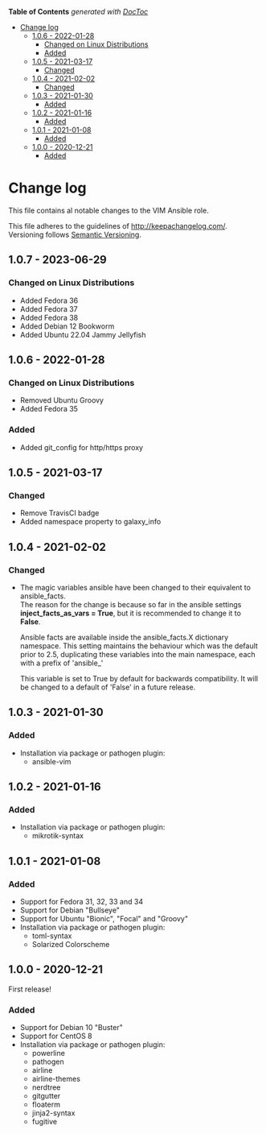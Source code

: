 <!-- START doctoc generated TOC please keep comment here to allow auto update -->
<!-- DON'T EDIT THIS SECTION, INSTEAD RE-RUN doctoc TO UPDATE -->
**Table of Contents**  *generated with [DocToc](https://github.com/thlorenz/doctoc)*

- [Change log](#change-log)
  - [1.0.6 - 2022-01-28](#106---2022-01-28)
    - [Changed on Linux Distributions](#changed-on-linux-distributions)
    - [Added](#added)
  - [1.0.5 - 2021-03-17](#105---2021-03-17)
    - [Changed](#changed)
  - [1.0.4 - 2021-02-02](#104---2021-02-02)
    - [Changed](#changed-1)
  - [1.0.3 - 2021-01-30](#103---2021-01-30)
    - [Added](#added-1)
  - [1.0.2 - 2021-01-16](#102---2021-01-16)
    - [Added](#added-2)
  - [1.0.1 - 2021-01-08](#101---2021-01-08)
    - [Added](#added-3)
  - [1.0.0 - 2020-12-21](#100---2020-12-21)
    - [Added](#added-4)

<!-- END doctoc generated TOC please keep comment here to allow auto update -->

# Change log

This file contains al notable changes to the VIM Ansible role.

This file adheres to the guidelines of <http://keepachangelog.com/>. Versioning follows [Semantic Versioning](http://semver.org/).

## 1.0.7 - 2023-06-29

### Changed on Linux Distributions

- Added Fedora 36
- Added Fedora 37
- Added Fedora 38
- Added Debian 12 Bookworm
- Added Ubuntu 22.04 Jammy Jellyfish

## 1.0.6 - 2022-01-28

### Changed on Linux Distributions

- Removed Ubuntu Groovy
- Added Fedora 35

### Added

- Added git_config for http/https proxy

## 1.0.5 - 2021-03-17

### Changed

- Remove TravisCI badge
- Added namespace property to galaxy_info

## 1.0.4 - 2021-02-02

### Changed

- The magic variables ansible have been changed to their equivalent to ansible_facts.<br>
  The reason for the change is because so far in the ansible settings **inject_facts_as_vars = True**,
  but it is recommended to change it to **False**.

  Ansible facts are available inside the ansible_facts.X dictionary
  namespace. This setting maintains the behaviour which was the default prior
  to 2.5, duplicating these variables into the main namespace, each with a
  prefix of 'ansible_'

  This variable is set to True by default for backwards compatibility. It
  will be changed to a default of 'False' in a future release.

## 1.0.3 - 2021-01-30

### Added

- Installation via package or pathogen plugin:
  - ansible-vim

## 1.0.2 - 2021-01-16

### Added

- Installation via package or pathogen plugin:
  - mikrotik-syntax

## 1.0.1 - 2021-01-08

### Added

- Support for Fedora 31, 32, 33 and 34
- Support for Debian "Bullseye"
- Support for Ubuntu "Bionic", "Focal" and "Groovy"
- Installation via package or pathogen plugin:
  - toml-syntax
  - Solarized Colorscheme

## 1.0.0 - 2020-12-21

First release!

### Added

- Support for Debian 10 "Buster"
- Support for CentOS 8
- Installation via package or pathogen plugin:
  - powerline
  - pathogen
  - airline
  - airline-themes
  - nerdtree
  - gitgutter
  - floaterm
  - jinja2-syntax
  - fugitive
